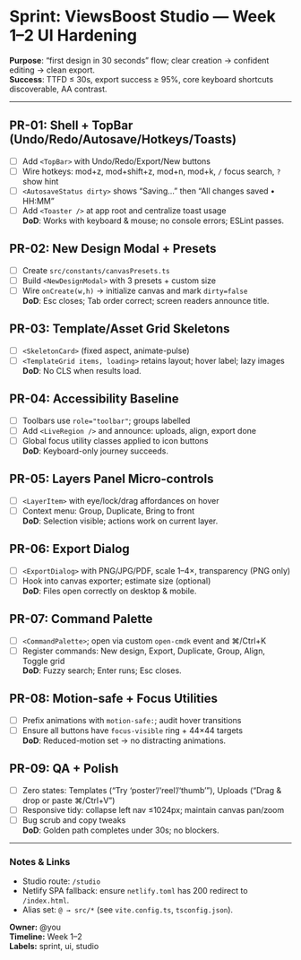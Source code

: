 # Sprint: ViewsBoost Studio — Week 1–2 UI Hardening

**Purpose**: “first design in 30 seconds” flow; clear creation → confident editing → clean export.  
**Success**: TTFD ≤ 30s, export success ≥ 95%, core keyboard shortcuts discoverable, AA contrast.

---

## PR-01: Shell + TopBar (Undo/Redo/Autosave/Hotkeys/Toasts)
- [ ] Add `<TopBar>` with Undo/Redo/Export/New buttons
- [ ] Wire hotkeys: mod+z, mod+shift+z, mod+n, mod+k, `/` focus search, `?` show hint
- [ ] `<AutosaveStatus dirty>` shows “Saving…” then “All changes saved • HH:MM”
- [ ] Add `<Toaster />` at app root and centralize toast usage  
**DoD**: Works with keyboard & mouse; no console errors; ESLint passes.

## PR-02: New Design Modal + Presets
- [ ] Create `src/constants/canvasPresets.ts`
- [ ] Build `<NewDesignModal>` with 3 presets + custom size
- [ ] Wire `onCreate(w,h)` → initialize canvas and mark `dirty=false`  
**DoD**: Esc closes; Tab order correct; screen readers announce title.

## PR-03: Template/Asset Grid Skeletons
- [ ] `<SkeletonCard>` (fixed aspect, animate-pulse)
- [ ] `<TemplateGrid items, loading>` retains layout; hover label; lazy images  
**DoD**: No CLS when results load.

## PR-04: Accessibility Baseline
- [ ] Toolbars use `role="toolbar"`; groups labelled
- [ ] Add `<LiveRegion />` and announce: uploads, align, export done
- [ ] Global focus utility classes applied to icon buttons  
**DoD**: Keyboard-only journey succeeds.

## PR-05: Layers Panel Micro-controls
- [ ] `<LayerItem>` with eye/lock/drag affordances on hover
- [ ] Context menu: Group, Duplicate, Bring to front  
**DoD**: Selection visible; actions work on current layer.

## PR-06: Export Dialog
- [ ] `<ExportDialog>` with PNG/JPG/PDF, scale 1–4×, transparency (PNG only)
- [ ] Hook into canvas exporter; estimate size (optional)  
**DoD**: Files open correctly on desktop & mobile.

## PR-07: Command Palette
- [ ] `<CommandPalette>`; open via custom `open-cmdk` event and ⌘/Ctrl+K
- [ ] Register commands: New design, Export, Duplicate, Group, Align, Toggle grid  
**DoD**: Fuzzy search; Enter runs; Esc closes.

## PR-08: Motion-safe + Focus Utilities
- [ ] Prefix animations with `motion-safe:`; audit hover transitions
- [ ] Ensure all buttons have `focus-visible` ring + 44×44 targets  
**DoD**: Reduced-motion set → no distracting animations.

## PR-09: QA + Polish
- [ ] Zero states: Templates (“Try ‘poster’/‘reel’/‘thumb’”), Uploads (“Drag & drop or paste ⌘/Ctrl+V”)
- [ ] Responsive tidy: collapse left nav ≤1024px; maintain canvas pan/zoom
- [ ] Bug scrub and copy tweaks  
**DoD**: Golden path completes under 30s; no blockers.

---

### Notes & Links
- Studio route: `/studio`
- Netlify SPA fallback: ensure `netlify.toml` has 200 redirect to `/index.html`.
- Alias set: `@ → src/*` (see `vite.config.ts`, `tsconfig.json`).

**Owner:** @you  
**Timeline:** Week 1–2  
**Labels:** sprint, ui, studio
